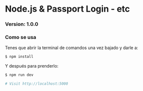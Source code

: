 # Node.js & Passport Login - etc

### Version: 1.0.0

### Como se usa

Tenes que abrir la terminal de comandos una vez bajado y darle a:

```sh
$ npm install
```
Y después para prenderlo:

```sh
$ npm run dev

# Visit http://localhost:5000
```


